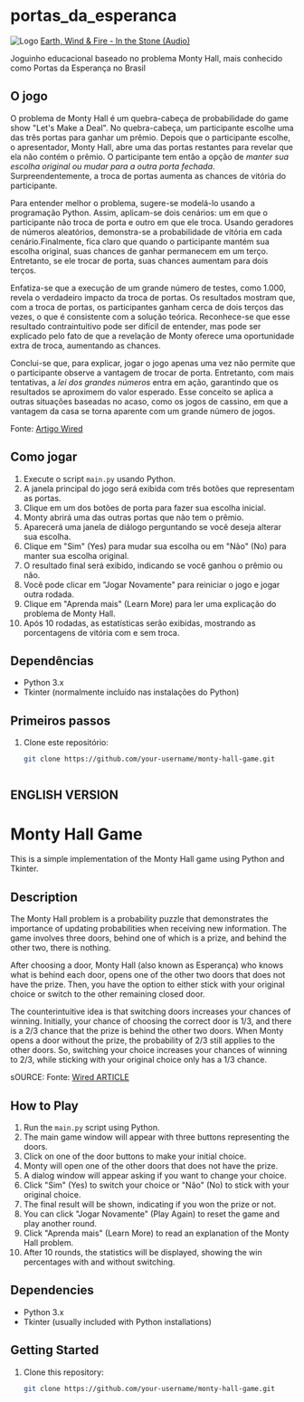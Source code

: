 # portas_da_esperanca

![Logo](https://i.postimg.cc/KvRDT60C/image.png)
[Earth, Wind & Fire - In the Stone (Audio)](https://www.youtube.com/watch?v=6Z2xClustQo)

Joguinho educacional baseado no problema Monty Hall, mais conhecido como Portas da Esperança no Brasil

## O jogo

O problema de Monty Hall é um quebra-cabeça de probabilidade do game show "Let's Make a Deal". No quebra-cabeça, um participante escolhe uma das três portas para ganhar um prêmio. Depois que o participante escolhe, o apresentador, Monty Hall, abre uma das portas restantes para revelar que ela não contém o prêmio. O participante tem então a opção de *manter sua escolha original ou mudar para a outra porta fechada*. Surpreendentemente, a troca de portas aumenta as chances de vitória do participante.

Para entender melhor o problema, sugere-se modelá-lo usando a programação Python. Assim, aplicam-se dois cenários: um em que o participante não troca de porta e outro em que ele troca. Usando geradores de números aleatórios, demonstra-se a probabilidade de vitória em cada cenário.Finalmente, fica claro que quando o participante mantém sua escolha original, suas chances de ganhar permanecem em um terço. Entretanto, se ele trocar de porta, suas chances aumentam para dois terços.

Enfatiza-se que a execução de um grande número de testes, como 1.000, revela o verdadeiro impacto da troca de portas. Os resultados mostram que, com a troca de portas, os participantes ganham cerca de dois terços das vezes, o que é consistente com a solução teórica. Reconhece-se que esse resultado contraintuitivo pode ser difícil de entender, mas pode ser explicado pelo fato de que a revelação de Monty oferece uma oportunidade extra de troca, aumentando as chances.

Conclui-se que, para explicar, jogar o jogo apenas uma vez não permite que o participante observe a vantagem de trocar de porta. Entretanto, com mais tentativas, a *lei dos grandes números* entra em ação, garantindo que os resultados se aproximem do valor esperado. Esse conceito se aplica a outras situações baseadas no acaso, como os jogos de cassino, em que a vantagem da casa se torna aparente com um grande número de jogos.

Fonte: [Artigo Wired](https://www.wired.com/story/monty-hall-problem-python/)


## Como jogar

1. Execute o script `main.py` usando Python.
2. A janela principal do jogo será exibida com três botões que representam as portas.
3. Clique em um dos botões de porta para fazer sua escolha inicial.
4. Monty abrirá uma das outras portas que não tem o prêmio.
5. Aparecerá uma janela de diálogo perguntando se você deseja alterar sua escolha.
6. Clique em "Sim" (Yes) para mudar sua escolha ou em "Não" (No) para manter sua escolha original.
7. O resultado final será exibido, indicando se você ganhou o prêmio ou não.
8. Você pode clicar em "Jogar Novamente" para reiniciar o jogo e jogar outra rodada.
9. Clique em "Aprenda mais" (Learn More) para ler uma explicação do problema de Monty Hall.
10. Após 10 rodadas, as estatísticas serão exibidas, mostrando as porcentagens de vitória com e sem troca.

## Dependências

- Python 3.x
- Tkinter (normalmente incluído nas instalações do Python)

## Primeiros passos

1. Clone este repositório:

   ```bash
   git clone https://github.com/your-username/monty-hall-game.git



## ENGLISH VERSION


# Monty Hall Game

This is a simple implementation of the Monty Hall game using Python and Tkinter.

## Description

The Monty Hall problem is a probability puzzle that demonstrates the importance of updating probabilities when receiving new information. The game involves three doors, behind one of which is a prize, and behind the other two, there is nothing.

After choosing a door, Monty Hall (also known as Esperança) who knows what is behind each door, opens one of the other two doors that does not have the prize. Then, you have the option to either stick with your original choice or switch to the other remaining closed door.

The counterintuitive idea is that switching doors increases your chances of winning. Initially, your chance of choosing the correct door is 1/3, and there is a 2/3 chance that the prize is behind the other two doors. When Monty opens a door without the prize, the probability of 2/3 still applies to the other doors. So, switching your choice increases your chances of winning to 2/3, while sticking with your original choice only has a 1/3 chance.

sOURCE: Fonte: [Wired ARTICLE](https://www.wired.com/story/monty-hall-problem-python/)

## How to Play

1. Run the `main.py` script using Python.
2. The main game window will appear with three buttons representing the doors.
3. Click on one of the door buttons to make your initial choice.
4. Monty will open one of the other doors that does not have the prize.
5. A dialog window will appear asking if you want to change your choice.
6. Click "Sim" (Yes) to switch your choice or "Não" (No) to stick with your original choice.
7. The final result will be shown, indicating if you won the prize or not.
8. You can click "Jogar Novamente" (Play Again) to reset the game and play another round.
9. Click "Aprenda mais" (Learn More) to read an explanation of the Monty Hall problem.
10. After 10 rounds, the statistics will be displayed, showing the win percentages with and without switching.

## Dependencies

- Python 3.x
- Tkinter (usually included with Python installations)

## Getting Started

1. Clone this repository:

   ```bash
   git clone https://github.com/your-username/monty-hall-game.git
